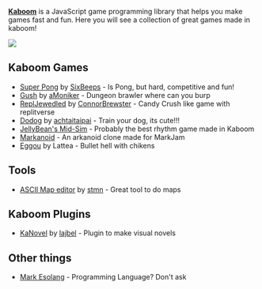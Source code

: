 [**Kaboom**](kaboomjs.com) is a JavaScript game programming library that helps you make games fast and fun. Here you will see a collection of great games made in kaboom!

![](https://kaboomjs.com/site/img/kaboom.png)

## Kaboom Games

- [Super Pong](https://replit.com/@SixBeeps/Super-Pong) by [SixBeeps](https://replit.com/@SixBeeps/) - Is Pong, but hard, competitive and fun!
- [Gush](https://replit.com/@aMoniker/Gush) by [aMoniker](https://replit.com/@aMoniker/) - Dungeon brawler where can you burp 
- [ReplJewedled](https://replit.com/@ConnorBrewster/ReplJeweled) by [ConnorBrewster](https://replit.com/@ConnorBrewster/) - Candy Crush like game with replitverse
- [Dodog](https://achtaitaipai.itch.io/dodog) by [achtaitaipai](https://achtaitaipai.itch.io/) - Train your dog, its cute!!!
- [JellyBean's Mid-Sim](https://meowcatheorange.itch.io/mid-simulator) - Probably the best rhythm game made in Kaboom
- [Markanoid](https://meowcatheorange.itch.io/markanoid) - An arkanoid clone made for MarkJam
- [Eggou](https://www.newgrounds.com/portal/view/806710) by Lattea - Bullet hell with chikens

## Tools

- [ASCII Map editor](https://stmn.itch.io/ascii-map-editor) by [stmn](https://stmn.itch.io) - Great tool to do maps

## Kaboom Plugins

- [KaNovel](https://lajbel.itch.io/kanovel) by [lajbel](https://lajbel.itch.io) - Plugin to make visual novels

## Other things

- [Mark Esolang](https://meowcatheorange.itch.io/mark) - Programming Language? Don't ask
